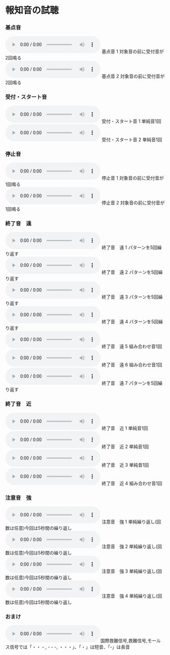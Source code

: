 # 報知音の試聴  

### 基点音  

<audio controls src="https://github.com/triring/JIS_S0013/raw/master/wav/BasePoint1.wav"></audio> 基点音 1      対象音の前に受付音が2回鳴る  
<audio controls src="https://github.com/triring/JIS_S0013/raw/master/wav/BasePoint2.wav"></audio> 基点音 2      対象音の前に受付音が2回鳴る  

### 受付・スタート音  

<audio controls src="https://github.com/triring/JIS_S0013/raw/master/wav/Start1.wav"></audio> 受付・スタート音 1 単純音1回  
<audio controls src="https://github.com/triring/JIS_S0013/raw/master/wav/Start2.wav"></audio> 受付・スタート音 2 単純音1回  

### 停止音  

<audio controls src="https://github.com/triring/JIS_S0013/raw/master/wav/Stop1.wav"></audio> 停止音 1      対象音の前に受付音が1回鳴る  
<audio controls src="https://github.com/triring/JIS_S0013/raw/master/wav/Stop2.wav"></audio> 停止音 2      対象音の前に受付音が1回鳴る  

### 終了音　遠  

<audio controls src="https://github.com/triring/JIS_S0013/raw/master/wav/End_Far1.wav"></audio> 終了音　遠 1  パターンを5回繰り返す  
<audio controls src="https://github.com/triring/JIS_S0013/raw/master/wav/End_Far2.wav"></audio> 終了音　遠 2  パターンを5回繰り返す  
<audio controls src="https://github.com/triring/JIS_S0013/raw/master/wav/End_Far3.wav"></audio> 終了音　遠 3  パターンを5回繰り返す  
<audio controls src="https://github.com/triring/JIS_S0013/raw/master/wav/End_Far4.wav"></audio> 終了音　遠 4  パターンを5回繰り返す  
<audio controls src="https://github.com/triring/JIS_S0013/raw/master/wav/End_Far5.wav"></audio> 終了音　遠 5  組み合わせ音1回  
<audio controls src="https://github.com/triring/JIS_S0013/raw/master/wav/End_Far6.wav"></audio> 終了音　遠 6  組み合わせ音1回  
<audio controls src="https://github.com/triring/JIS_S0013/raw/master/wav/End_Far7.wav"></audio> 終了音　遠 7  パターンを5回繰り返す  

### 終了音　近  

<audio controls src="https://github.com/triring/JIS_S0013/raw/master/wav/End_Near1.wav"></audio> 終了音　近 1  単純音1回  
<audio controls src="https://github.com/triring/JIS_S0013/raw/master/wav/End_Near2.wav"></audio> 終了音　近 2  単純音1回  
<audio controls src="https://github.com/triring/JIS_S0013/raw/master/wav/End_Near3.wav"></audio> 終了音　近 3  単純音1回  
<audio controls src="https://github.com/triring/JIS_S0013/raw/master/wav/End_Near4.wav"></audio> 終了音　近 4  組み合わせ音1回  

### 注意音　強  

<audio controls src="https://github.com/triring/JIS_S0013/raw/master/wav/CautionNeeded1.wav"></audio> 注意音　強 1 単純繰り返し(回数は任意)今回は5秒間の繰り返し  
<audio controls src="https://github.com/triring/JIS_S0013/raw/master/wav/CautionNeeded2.wav"></audio> 注意音　強 2 単純繰り返し(回数は任意)今回は5秒間の繰り返し  
<audio controls src="https://github.com/triring/JIS_S0013/raw/master/wav/CautionNeeded3.wav"></audio> 注意音　強 3 単純繰り返し(回数は任意)今回は5秒間の繰り返し  
<audio controls src="https://github.com/triring/JIS_S0013/raw/master/wav/CautionNeeded4.wav"></audio> 注意音　強 4 単純繰り返し(回数は任意)今回は5秒間の繰り返し  

### おまけ  

<audio controls src="https://github.com/triring/JIS_S0013/raw/master/wav/SOS.wav"></audio>国際救難信号,救難信号,モールス信号では「・・・, - - -, ・・・」、「・」は短音、「-」は長音  

<!-- pandoc -f markdown -t html5 -o TrialListening.html -c github.css TrialListening.md >